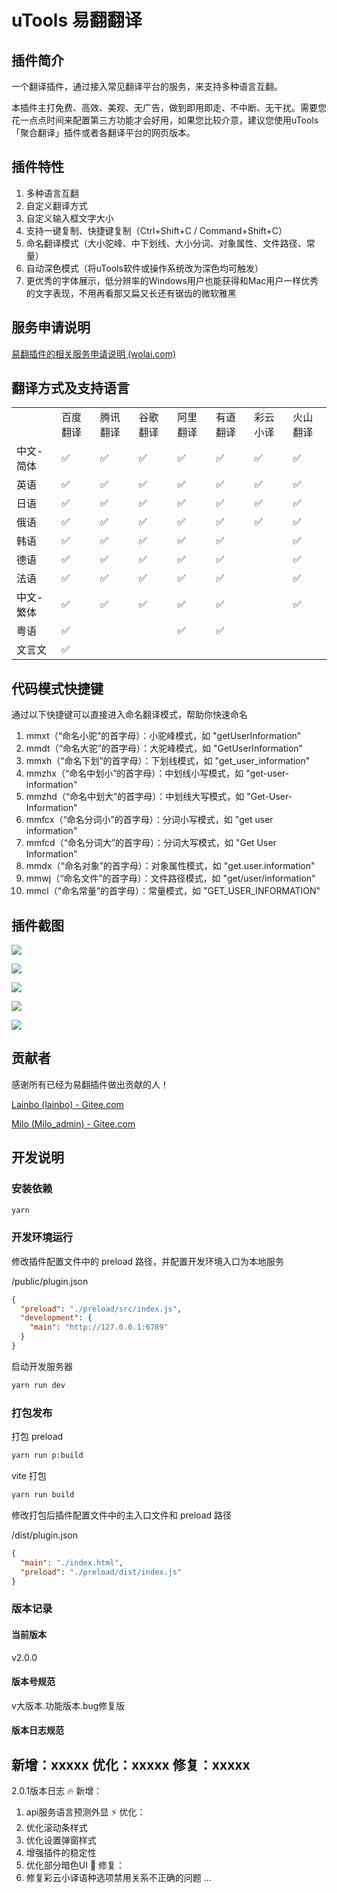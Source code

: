 # uTools 易翻翻译

## 插件简介

一个翻译插件，通过接入常见翻译平台的服务，来支持多种语言互翻。

本插件主打免费、高效、美观、无广告，做到即用即走、不中断、无干扰。需要您花一点点时间来配置第三方功能才会好用，如果您比较介意，建议您使用uTools「聚合翻译」插件或者各翻译平台的网页版本。


## 插件特性

1. 多种语言互翻
2. 自定义翻译方式
3. 自定义输入框文字大小
4. 支持一键复制、快捷键复制（Ctrl+Shift+C / Command+Shift+C）
5. 命名翻译模式（大小驼峰、中下划线、大小分词、对象属性、文件路径、常量）
6. 自动深色模式（将uTools软件或操作系统改为深色均可触发）
7. 更优秀的字体展示，低分辨率的Windows用户也能获得和Mac用户一样优秀的文字表现，不用再看那又扁又长还有锯齿的微软雅黑


## 服务申请说明

[易翻插件的相关服务申请说明 (wolai.com)](https://www.wolai.com/jtSV7oah6M7rErz2RMFzo)

## 翻译方式及支持语言

|           |          |          |          |          |          |          |          |
| --------- | -------- | -------- | -------- | -------- | -------- | -------- | -------- |
|           | 百度翻译 | 腾讯翻译 | 谷歌翻译 | 阿里翻译 | 有道翻译 | 彩云小译 | 火山翻译 |
| 中文-简体 | ✅        | ✅        | ✅        | ✅        | ✅        | ✅        | ✅        |
| 英语      | ✅        | ✅        | ✅        | ✅        | ✅        | ✅        | ✅        |
| 日语      | ✅        | ✅        | ✅        | ✅        | ✅        | ✅        | ✅        |
| 俄语      | ✅        | ✅        | ✅        | ✅        | ✅        | ✅        | ✅        |
| 韩语      | ✅        | ✅        | ✅        | ✅        | ✅        |          | ✅        |
| 德语      | ✅        | ✅        | ✅        | ✅        | ✅        |          | ✅        |
| 法语      | ✅        | ✅        | ✅        | ✅        | ✅        |          | ✅        |
| 中文-繁体 | ✅        | ✅        | ✅        | ✅        | ✅        |          | ✅        |
| 粤语      | ✅        |          |          | ✅        | ✅        |          |          |
| 文言文    | ✅        |          |          |          |          |          |          |


## 代码模式快捷键

通过以下快捷键可以直接进入命名翻译模式，帮助你快速命名

1. mmxt（“命名小驼”的首字母）：小驼峰模式，如 "getUserInformation"
2. mmdt（“命名大驼”的首字母）：大驼峰模式，如 "GetUserInformation"
3. mmxh（“命名下划”的首字母）：下划线模式，如 "get_user_information"
4. mmzhx（“命名中划小”的首字母）：中划线小写模式，如 "get-user-information"
5. mmzhd（“命名中划大”的首字母）：中划线大写模式，如 "Get-User-Information"
6. mmfcx（“命名分词小”的首字母）：分词小写模式，如 "get user information"
7. mmfcd（“命名分词大”的首字母）：分词大写模式，如 "Get User Information"
8. mmdx（“命名对象”的首字母）：对象属性模式，如 "get.user.information"
9. mmwj（“命名文件”的首字母）：文件路径模式，如 "get/user/information"
10. mmcl（“命名常量”的首字母）：常量模式，如 "GET_USER_INFORMATION"

## 插件截图

![](doc/1.png) 

![](doc/2.png) 

![](doc/3.png) 

![](doc/4.png) 

![](doc/5.png) 


## 贡献者

感谢所有已经为易翻插件做出贡献的人！

[Lainbo (lainbo) - Gitee.com](https://gitee.com/lainbo)

[Milo (Milo_admin) - Gitee.com](https://gitee.com/Milo_admin)


## 开发说明

### 安装依赖

```bash
yarn
```

### 开发环境运行

修改插件配置文件中的 preload 路径，并配置开发环境入口为本地服务

/public/plugin.json

```json
{
  "preload": "./preload/src/index.js",
  "development": {
    "main": "http://127.0.0.1:6789"
  }
}
```

启动开发服务器

```bash
yarn run dev
```

### 打包发布

打包 preload

```bash
yarn run p:build
```

vite 打包

```bash
yarn run build
```

修改打包后插件配置文件中的主入口文件和 preload 路径

/dist/plugin.json

```json
{
  "main": "./index.html",
  "preload": "./preload/dist/index.js"
}
```

### 版本记录

#### 当前版本
v2.0.0

#### 版本号规范

v大版本.功能版本.bug修复版

#### 版本日志规范
新增：xxxxx
优化：xxxxx
修复：xxxxx
-------------------------
2.0.1版本日志
🔥 新增：
1. api服务语言预测外显
⚡️ 优化：
1. 优化滚动条样式
2. 优化设置弹窗样式
3. 增强插件的稳定性
4. 优化部分暗色UI
🐞 修复：
1. 修复彩云小译语种选项禁用关系不正确的问题
...
